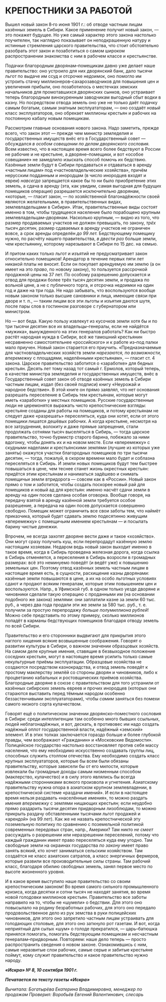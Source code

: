 # КРЕПОСТНИКИ ЗА РАБОТОЙ

Вышел новый закон 8‑го июня 1901 г.: об отводе частным лицам казённых земель в Сибири. Какое применение получит новый закон, — это покажет будущее. Но уже самый характер этого закона настолько поучителен, так наглядно показывает он неподкрашенную натуру и истинные стремления царского правительства, что стоит обстоятельно разобрать этот закон и позаботиться о самом широком распространении знакомства с ним в рабочем классе и крестьянстве.

Подачки благородным дворянам–помещикам давно уже делает наше правительство: оно устроило для них дворянский банк, дало тысячи льгот по выдаче им ссуд и отсрочке недоимок, оно помогло им устроить стачку миллионеров–сахарозаводчиков для повышения цен и увеличения прибыли, оно позаботилось о местечках земских начальников для промотавшихся дворянских сынков, оно устраивает теперь благородным винокуренным заводчикам выгодный сбыт водки в казну. Но посредством отвода земель оно уже не только даёт подачку самым богатым, самым знатным эксплуататорам, — оно создаёт _новый_ класс эксплуататоров, оно обрекает миллионы крестьян и рабочих на постоянную кабалу новым помещикам.

Рассмотрим главные основания нового закона. Надо заметить, прежде всего, что закон этот — прежде чем министр земледелия и государственных имуществ внёс его в Государственный совет — обсуждался _в особом совещании по делам дворянского сословия._ Всем известно, что в настоящее время всего более бедствуют в России не рабочие и не крестьяне, а дворяне–помещики, и вот «особое совещание» не замедлило изыскать способ помочь их бедствию. Казённые земли будут в Сибири продаваться и отдаваться в аренду «частным лицам» под «частновладельческие хозяйства», причём нерусским подданным и инородцам (в число инородцев входят и евреи) _навсегда_ запрещается какое бы то ни было приобретение этих земель, а сдача в аренду (эта, как увидим, самая выгодная для будущих помещиков операция) разрешается исключительно дворянам, «которые, — гласит закон, — по хозяйственной благонадёжности своей являются желательными, в правительственных видах, землевладельцами в Сибири». Итак, правительственные виды состоят именно в том, чтобы трудящееся население было порабощено крупным землевладельцам–дворянам. Насколько крупным, — видно из того, что размер продаваемых участков не должен превышать, по закону, _трёх тысяч десятин,_ размер сдаваемых в аренду участков не ограничен вовсе, а срок аренды определён _до 99 лет._ Бедствующему помещику нужно, по расчёту нашего правительства, _в двести раз_ больше земли, чем крестьянину, которому нарезывают в Сибири по 15 дес. на семью.

И притом каких только льгот и изъятий не предусматривает закон относительно помещиков! Арендатор в течение первых пяти лет никакой платы не вносит. Если он покупает арендуемую им землю (а он имеет на это _право_, по новому закону), то пользуется рассрочкой продажной цены на 37 лет. По особому разрешению допускается и отвод для продажи более трёх тысяч десятин земли, и продажа по вольной цене, а не с публичного торга, и отсрочка недоимки на один год и даже на три года. Не надо забывать, что воспользуются вообще новым законом только высшие сановники и лица, имеющие связи при дворе и т. п., — таким лицам все эти льготы и изъятия даются шутя, после пары слов в гостинном разговоре с губернатором или министром.

Но — вот беда. Какую пользу извлекут из кусочков земли хотя бы и по три тысячи десятин все их владельцы–генералы, если не найдётся «мужика», вынужденного на этих генералов работать? Как ни быстро растёт народная нужда в Сибири, всё же тамошний крестьянин несравненно самостоятельнее «российского» и к работе из–под палки мало приучен. Новый закон старается его приучить. «Предназначаемые для частновладельческих хозяйств земли _нарезаются, по возможности, вперемежку_ с площадями, наделёнными крестьянам», — гласит ст. 4 закона. Царское правительство заботится о «заработке» для бедных крестьян. Десять лет тому назад тот самый г. Ермолов, который теперь, в качестве министра земледелия и государственных имуществ, внёс в Государственный совет закон об отводе казённых земель в Сибири частным лицам, издал (без своей подписи) книгу «Неурожай и народное бедствие». В этой книге он прямо заявлял, что нет основания разрешать переселение в Сибирь тем крестьянам, которые могут иметь «заработки» у местных помещиков. Русские государственные люди не церемонятся выражать чисто крепостнические взгляды: крестьяне созданы для работы на помещиков, и потому крестьянам не следует даже «разрешать» переселяться, куда они хотят, если от этого помещики лишатся дешёвых рабочих. А когда крестьяне, несмотря на все затруднения, волокиту и даже прямые запрещения, стали продолжать сотнями тысяч выселяться в Сибирь, — тогда царское правительство, точно бурмистр старого барина, побежало за ними вдогонку, чтобы донять их и на новом месте. Если «вперемежку» с скудными наделами и крестьянскими землями (лучшие из которых уже заняты) окажутся участки благородных помещиков по три тысячи десятин, — тогда, пожалуй, в скором времени мало будет и соблазна переселяться в Сибирь. И земли новых помещиков будут тем быстрее повышаться в цене, чем теснее станет жизнь окрестных крестьян: придётся этим крестьянам и наниматься задёшево и снимать помещичьи земли втридорога — совсем как в «России». Новый закон прямо о том и заботится, чтобы создать поскорее новый рай для помещиков и новый ад для крестьян: именно насчёт сдачи земли в аренду на _один_ посев сделана особая оговорка. Вообще говоря, на передачу взятой в аренду казённой земли требуется особое разрешение, а передача на один посев допускается совершенно свободно. Помещик может ограничить все свои заботы тем, что наймёт приказчика, который будет сдавать землю подесятинно живущим «вперемежку» с помещичьим имением крестьянам — и посылать барину чистые денежки.

Впрочем, не всегда захотят дворяне вести даже и такое «хозяйство». Они могут сразу получить куш, если перепродадут казённую землю настоящим хозяевам. Недаром ведь новый закон выходит именно в такое время, когда в Сибирь проведена железная дорога, когда ссылка в Сибирь отменяется, а переселения в Сибирь возросли в громадных размерах: всё это неминуемо поведёт (и ведёт уже) к повышению земельных цен. Поэтому отвод казённых земель частным лицам в настоящее время есть, в сущности, расхищение казны дворянами: казённые земли повышаются в цене, а их на особо льготных условиях сдают и продают всяким генералам, которые этим повышением цен и воспользуются. Напр., в Уфимской губ. в одном только уезде дворяне и чиновники сделали такую операцию с проданными им (на основании подобного же закона) землями: они заплатили казне за земли 60 тыс. руб., а через два года продали эти же земли за 580 тыс. руб., т. е. получили за простую перепродажу _больше полумиллиона рублей_! Можно себе представить по этому примеру, сколько миллионов попадёт в карманы бедствующих помещиков благодаря отводу земель по всей Сибири.

Правительство и его сторонники выдвигают для прикрытия этого наглого хищения всякие возвышенные соображения. Говорят о развитии культуры в Сибири, о важном значении образцовых хозяйств. На самом деле крупные имения, ставящие в безвыходное положение соседних крестьян, могут в настоящее время усилить только самые некультурные приёмы эксплуатации. Образцовые хозяйства не создаются посредством казнокрадства, и отвод земель поведёт к простому маклерству землёй со стороны дворян и чиновников, либо к процветанию кабальных и ростовщических приёмов хозяйства. Благородные дворяне в союзе с правительством для того устранили от казённых сибирских земель евреев и прочих инородцев (которых они стараются выставить перед тёмным народом особенно беззастенчивыми эксплуататорами), чтобы _самим_ заняться без помехи самого низкого сорта кулачеством.

Говорят ещё о политическом значении дворянско–поместного сословия в Сибири: среди интеллигенции там особенно много бывших ссыльных, людей неблагонадёжных, и вот, дескать, в противовес им надо создать надёжный оплот государственной власти, надёжный «земский» элемент. И в этих толках заключается гораздо больше и более глубокой правды, чем воображают «Гражданин» и «Московские Ведомости». Полицейское государство настолько восстановляет против себя массу населения, что ему необходимо искусственно создавать группы лиц, способных служить столпом отечества. Ему необходимо создать класс крупных эксплуататоров, которые бы всем были обязаны правительству, которые зависели бы от его милости, которые извлекали бы громадные доходы самым низменным способом (маклерство, кулачество) и в силу этого являлись бы всегда надёжными сторонниками всякого произвола и угнетения. Азиатскому правительству нужна опора в азиатском крупном землевладении, в крепостнической системе «раздачи имений». И если в настоящее время нельзя раздавать «населённые имения», то можно раздать имения _вперемежку_ с землями нищающих крестьян; если неудобно прямо раздарить тысячи десятин придворным лизоблюдам, то можно прикрыть раздачу обставленными тысячами льгот продажей и «арендой» (на 99 лет). Как же не назвать крепостнической эту поземельную политику по сравнению с поземельной политикой современных передовых стран, напр., Америки? Там никто _не смеет_ рассуждать о разрешении или неразрешении переселений, потому что каждый гражданин имеет право переселяться куда ему угодно. Там свободные земли на окраинах государства _по закону_ имеет право занять всякий, кто хочет заниматься сельским хозяйством. Там создаётся не класс азиатских сатрапов, а класс энергичных фермеров, которые развили все производительные силы страны. Там рабочий класс, благодаря обилию свободных земель, занял первое место по высоте жизненного уровня.

И в какое время выступило наше правительство со своим крепостническим законом! Во время самого сильного промышленного кризиса, когда десятки и сотни тысяч не находят занятия, во время новой голодовки миллионов крестьян. Правительство все заботы направило на то, чтобы не «шумели» о бедствии. Для этого оно повысылало на родину безработных рабочих, для этого оно передало продовольственное дело из рук земства в руки полицейских чиновников, для этого оно запретило частным лицам устраивать для голодающих столовые, для этого оно заткнуло рот газетам. И вот, когда неприятный для сытых «шум» о голоде прекратился, — царь–батюшка принялся помогать, помогать бедствующим помещикам и несчастным генералам–придворным. Повторяем: наше дело теперь — просто распространить сведения о новом законе. Ознакомившись с ним, самые неразвитые слои рабочих, самые серые и забитые крестьяне поймут, кому служит правительство и какое правительство нужно народу.

**_«Искра» № 8, 10 сентября 1901 г._**

**_Печатается по тексту газеты «Искра»_**

_Вычитала: Богатырёва Екатерина Владимировна, менеджер по продажам Проверил: Воробьёв Евгений Валентинович, слесарь_